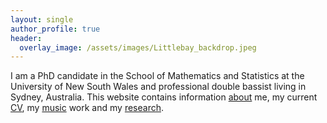 ```yaml
---
layout: single
author_profile: true
header:
  overlay_image: /assets/images/Littlebay_backdrop.jpeg
---
```


I am a PhD candidate in the School of Mathematics and Statistics at the University of New South Wales and professional double bassist living in Sydney, Australia.
This website contains information [about][about-page] me, my current [CV][cv-pdf], my [music][music-page] work and my [research][research-page].

[about-page]: https://jbisits.github.io/about/
[music-page]: https://jbisits.github.io/music/
[research-page]: https://jbisits.github.io/research/
[cv-pdf]: https://nbviewer.org/github/jbisits/Josef-Bisits-CV/blob/main/main.pdf
